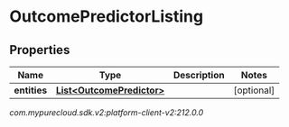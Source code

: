 # OutcomePredictorListing


## Properties

| Name | Type | Description | Notes |
| ------------ | ------------- | ------------- | ------------- |
| **entities** | [**List&lt;OutcomePredictor&gt;**](OutcomePredictor) |  |  [optional] |




_com.mypurecloud.sdk.v2:platform-client-v2:212.0.0_
